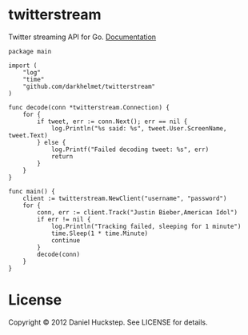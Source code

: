 # twitterstream

Twitter streaming API for Go. [Documentation](http://go.pkgdoc.org/github.com/darkhelmet/twitterstream)

    package main

    import (
        "log"
        "time"
        "github.com/darkhelmet/twitterstream"
    )

    func decode(conn *twitterstream.Connection) {
        for {
            if tweet, err := conn.Next(); err == nil {
                log.Println("%s said: %s", tweet.User.ScreenName, tweet.Text)
            } else {
                log.Printf("Failed decoding tweet: %s", err)
                return
            }
        }
    }

    func main() {
        client := twitterstream.NewClient("username", "password")
        for {
            conn, err := client.Track("Justin Bieber,American Idol")
            if err != nil {
                log.Println("Tracking failed, sleeping for 1 minute")
                time.Sleep(1 * time.Minute)
                continue
            }
            decode(conn)
        }
    }

# License

Copyright © 2012 Daniel Huckstep. See LICENSE for details.
